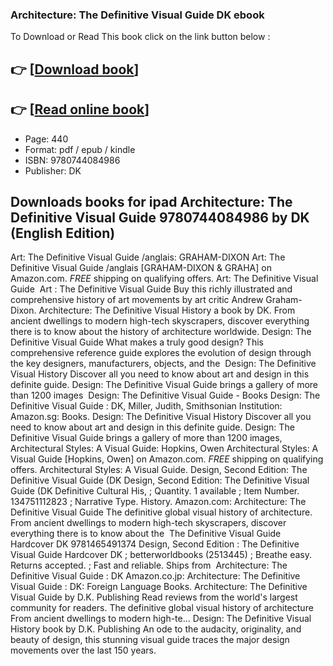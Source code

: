 ### Architecture: The Definitive Visual Guide DK ebook

To Download or Read This book click on the link button below :

## 👉  [**[Download book](http://filesbooks.info/download.php?group=book&from=github.com&id=689067&lnk=1063 "Download book")**]

## 👉  [**[Read online book](http://filesbooks.info/download.php?group=book&from=github.com&id=689067&lnk=1063 "Read online book")**]


* Page: 440
* Format: pdf / epub / kindle
* ISBN: 9780744084986
* Publisher: DK



## Downloads books for ipad Architecture: The Definitive Visual Guide 9780744084986 by DK  (English Edition)



 Art: The Definitive Visual Guide /anglais: GRAHAM-DIXON Art: The Definitive Visual Guide /anglais [GRAHAM-DIXON &amp; GRAHA] on Amazon.com. *FREE* shipping on qualifying offers. Art: The Definitive Visual Guide 
 Art : The Definitive Visual Guide Buy this richly illustrated and comprehensive history of art movements by art critic Andrew Graham-Dixon.
 Architecture: The Definitive Visual History a book by DK. From ancient dwellings to modern high-tech skyscrapers, discover everything there is to know about the history of architecture worldwide.
 Design: The Definitive Visual Guide What makes a truly good design? This comprehensive reference guide explores the evolution of design through the key designers, manufacturers, objects, and the 
 Design: The Definitive Visual History Discover all you need to know about art and design in this definite guide. Design: The Definitive Visual Guide brings a gallery of more than 1200 images 
 Design: The Definitive Visual Guide - Books Design: The Definitive Visual Guide : DK, Miller, Judith, Smithsonian Institution: Amazon.sg: Books.
 Design: The Definitive Visual History Discover all you need to know about art and design in this definite guide. Design: The Definitive Visual Guide brings a gallery of more than 1200 images, 
 Architectural Styles: A Visual Guide: Hopkins, Owen Architectural Styles: A Visual Guide [Hopkins, Owen] on Amazon.com. *FREE* shipping on qualifying offers. Architectural Styles: A Visual Guide.
 Design, Second Edition: The Definitive Visual Guide (DK Design, Second Edition: The Definitive Visual Guide (DK Definitive Cultural His, ; Quantity. 1 available ; Item Number. 134751112823 ; Narrative Type. History.
 Amazon.com: Architecture: The Definitive Visual Guide The definitive global visual history of architecture. From ancient dwellings to modern high-tech skyscrapers, discover everything there is to know about the 
 The Definitive Visual Guide Hardcover DK 9781465491374 Design, Second Edition : The Definitive Visual Guide Hardcover DK ; betterworldbooks (2513445) ; Breathe easy. Returns accepted. ; Fast and reliable. Ships from 
 Architecture: The Definitive Visual Guide : DK Amazon.co.jp: Architecture: The Definitive Visual Guide : DK: Foreign Language Books.
 Architecture: The Definitive Visual Guide by D.K. Publishing Read reviews from the world&#039;s largest community for readers. The definitive global visual history of architecture From ancient dwellings to modern high-te…
 Design: The Definitive Visual History book by D.K. Publishing An ode to the audacity, originality, and beauty of design, this stunning visual guide traces the major design movements over the last 150 years.





